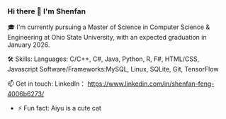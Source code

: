 ### Hi there 👋 I'm Shenfan
🎓 I'm currently pursuing a Master of Science in Computer Science & Engineering at Ohio State University, with an expected graduation in January 2026.

🛠 Skills:
Languages: C/C++, C#, Java, Python, R, F#, HTML/CSS, Javascript
Software/Frameworks:MySQL, Linux, SQLite, Git, TensorFlow

📫 Get in touch:
LinkedIn： https://www.linkedin.com/in/shenfan-feng-4006b6273/

- ⚡ Fun fact: Aiyu is a cute cat
<!--
**Zayn407/Zayn407** is a ✨ _special_ ✨ repository because its `README.md` (this file) appears on your GitHub profile.

Here are some ideas to get you started:

- 🔭 I’m currently working on ...
- 🌱 I’m currently learning ...
- 👯 I’m looking to collaborate on ...
- 🤔 I’m looking for help with ...
- 💬 Ask me about ...
- 📫 How to reach me: ...
- 😄 Pronouns: ...
- ⚡ Fun fact: ...
-->
